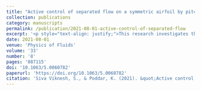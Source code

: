 ```yaml
---
title: "Active control of separated flow on a symmetric airfoil by pitching oscillation"
collection: publications
category: manuscripts
permalink: /publication/2021-08-01-active-control-of-separated-flow
excerpt: '<p style="text-align: justify;">This research investigates the control of massively separated flow over a symmetric airfoil through low-amplitude pitching oscillations. Two airfoils with different thickness-to-chord ratios are analyzed to examine the effects of thickness and stall type on flow control. Aerodynamic forces and moments are computed using surface and wake pressure data, while time-resolved particle image velocimetry and unsteady pressure measurements characterize the flow field. The study provides insights into the dynamic response of a stalled airfoil to varying oscillation frequencies and proposes an optimal pitching frequency for enhanced flow control. Additionally, a data-driven aerodynamic model based on Fourier analysis is developed for airfoils in the post-stall regime.</p>'
date: 2021-08-01
venue: 'Physics of Fluids'
volume: '33'
number: '8'
pages: '087115'
doi: '10.1063/5.0060782'
paperurl: 'https://doi.org/10.1063/5.0060782'
citation: 'Siva Viknesh, S., & Poddar, K. (2021). &quot;Active control of separated flow on a symmetric airfoil by pitching oscillation.&quot; <i>Physics of Fluids</i>, 33(8), 087115.'
---
```

